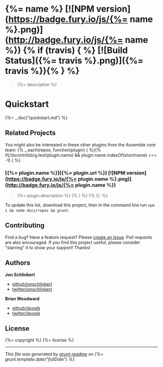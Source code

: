 # {%= name %} [![NPM version](https://badge.fury.io/js/{%= name %}.png)](http://badge.fury.io/js/{%= name %}) {% if (travis) { %} [![Build Status]({%= travis %}.png)]({%= travis %}){% } %}

> {%= description %}

# Quickstart
{%= _.doc("quickstart.md") %}

## Related Projects
You might also be interested in these other plugins from the Assemble core team: {% _.each(repos, function(plugin) { %}{% if(/\bcontrib\b/g.test(plugin.name) && plugin.name.indexOf(shortname) === -1) { %}

### [{%= plugin.name %}]({%= plugin.url %}) [![NPM version](https://badge.fury.io/js/{%= plugin.name %}.png)](http://badge.fury.io/js/{%= plugin.name %})
> {%= plugin.description %} {% } %} {% }); %}

To update this list, download this project, then in the command line run `npm i && node docs/repos && grunt`.

## Contributing
Find a bug? Have a feature request? Please [create an Issue](https://github.com/assemble/assemble/issues/new). Pull requests are also encouraged.
If you find this project useful, please consider "starring" it to show your support! Thanks!

## Authors

**Jon Schlinkert**

+ [github/jonschlinkert](https://github.com/jonschlinkert)
+ [twitter/jonschlinkert](http://twitter.com/jonschlinkert)

**Brian Woodward**

+ [github/doowb](https://github.com/doowb)
+ [twitter/doowb](http://twitter.com/jonschlinkert)

## License
{%= copyright %}
{%= license %}

***

_This file was generated by [grunt-readme](https://github.com/assemble/grunt-readme) on {%= grunt.template.date("fullDate") %}._
